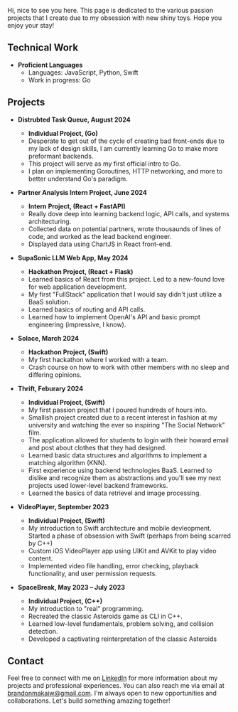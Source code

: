 
Hi, nice to see you here. This page is dedicated to the various passion projects that I create due to my obsession with new shiny toys. Hope you enjoy your stay!

## Technical Work

- **Proficient Languages**
  - Languages: JavaScript, Python, Swift
  - Work in progress: Go
  
## Projects

- **Distrubted Task Queue, August 2024**
  - **Individual Project, (Go)**
  - Desperate to get out of the cycle of creating bad front-ends due to my lack of design skills, I am currently learning Go to make more preformant backends.
  - This project will serve as my first official intro to Go.
  - I plan on implementing Goroutines, HTTP networking, and more to better understand Go's paradigm.

- **Partner Analysis Intern Project, June 2024**
  - **Intern Project, (React + FastAPI)**
  - Really dove deep into learning backend logic, API calls, and systems architecturing.
  - Collected data on potential partners, wrote thousaunds of lines of code, and worked as the lead backend engineer.
  - Displayed data using ChartJS in React front-end.

- **SupaSonic LLM Web App, May 2024**
  - **Hackathon Project, (React + Flask)**
  - Learned basics of React from this project. Led to a new-found love for web application development.
  - My first "FullStack" application that I would say didn't just utilize a BaaS solution.
  - Learned basics of routing and API calls.
  - Learned how to implement OpenAI's API and basic prompt engineering (impressive, I know).

- **Solace, March 2024**
  - **Hackathon Project, (Swift)**
  - My first hackathon where I worked with a team.
  - Crash course on how to work with other members with no sleep and differing opinions.

- **Thrift, Feburary 2024**
  - **Individual Project, (Swift)**
  - My first passion project that I poured hundreds of hours into.
  - Smallish project created due to a recent interest in fashion at my university and watching the ever so inspiring "The Social Network" film.
  - The application allowed for students to login with their howard email and post about clothes that they had designed.
  - Learned basic data structures and algorithms to implement a matching algorithm (KNN).
  - First experience using backend technologies BaaS. Learned to dislike and recognize them as abstractions and you'll see my next projects used lower-level backend frameworks.
  - Learned the basics of data retrievel and image processing.

- **VideoPlayer, September 2023**
  - **Individual Project, (Swift)**
  - My introduction to Swift architecture and mobile devleopment. Started a phase of obsession with Swift (perhaps from being scarred by C++)
  - Custom iOS VideoPlayer app using UIKit and AVKit to play video content.
  - Implemented video file handling, error checking, playback functionality, and user permission requests.

- **SpaceBreak, May 2023 – July 2023**
  - **Individual Project, (C++)**
  - My introduction to "real" programming.
  - Recreated the classic Asteroids game as CLI in C++.
  - Learned low-level fundamentals, problem solving, and collision detection.
  - Developed a captivating reinterpretation of the classic Asteroids 



  
## Contact

Feel free to connect with me on [LinkedIn](https://www.linkedin.com/in/brandon-williams/) for more information about my projects and professional experiences. You can also reach me via email at brandonmakaiw@gmail.com. I'm always open to new opportunities and collaborations. Let's build something amazing together!
<!---
brandonmakai/brandonmakai is a ✨ special ✨ repository because its `README.md` (this file) appears on your GitHub profile.
You can click the Preview link to take a look at your changes.
--->
